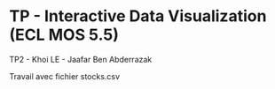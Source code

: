 # TP -  Interactive Data Visualization (ECL MOS 5.5)
TP2 - Khoi LE - Jaafar Ben Abderrazak

Travail avec fichier stocks.csv
